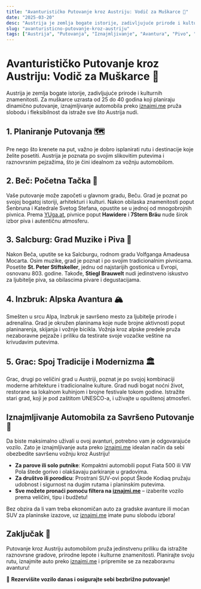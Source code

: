 ```yaml
---
title: "Avanturističko Putovanje kroz Austriju: Vodič za Muškarce 🍻"
date: "2025-03-20"
desc: "Austrija je zemlja bogate istorije, zadivljujuće prirode i kulturnih znamenitosti. Za muškarce uzrasta od 25 do 40 godina koji planiraju dinamično putovanje, iznajmljivanje automobila preko iznajmi.me pruža slobodu i fleksibilnost da istraže sve što Austrija nudi."
slug: "avanturisticno-putovanje-kroz-austriju"
tags: ["Austrija", "Putovanja", "Iznajmljivanje", "Avantura", "Pivo", "Alpi"]
---
```


# Avanturističko Putovanje kroz Austriju: Vodič za Muškarce 🍻

Austrija je zemlja bogate istorije, zadivljujuće prirode i kulturnih znamenitosti. Za muškarce uzrasta od 25 do 40 godina koji planiraju dinamično putovanje, iznajmljivanje automobila preko [iznajmi.me](https://iznajmi.me) pruža slobodu i fleksibilnost da istraže sve što Austrija nudi.



## 1. Planiranje Putovanja 🗺️

Pre nego što krenete na put, važno je dobro isplanirati rutu i destinacije koje želite posetiti. Austrija je poznata po svojim slikovitim putevima i raznovrsnim pejzažima, što je čini idealnom za vožnju automobilom.



## 2. Beč: Početna Tačka 🏰

Vaše putovanje može započeti u glavnom gradu, Beču. Grad je poznat po svojoj bogatoj istoriji, arhitekturi i kulturi. Nakon obilaska znamenitosti poput Šenbruna i Katedrale Svetog Stefana, opustite se u jednoj od mnogobrojnih pivnica. Prema [YUga.at](https://yuga.at), pivnice poput **Hawidere** i **7Stern Bräu** nude širok izbor piva i autentičnu atmosferu.



## 3. Salcburg: Grad Muzike i Piva 🍻

Nakon Beča, uputite se ka Salcburgu, rodnom gradu Volfganga Amadeusa Mocarta. Osim muzike, grad je poznat i po svojim tradicionalnim pivnicama. Posetite **St. Peter Stiftskeller**, jednu od najstarijih gostionica u Evropi, osnovanu 803. godine. Takođe, **Stiegl Brauwelt** nudi jedinstveno iskustvo za ljubitelje piva, sa obilascima pivare i degustacijama.



## 4. Inzbruk: Alpska Avantura 🏔️

Smešten u srcu Alpa, Inzbruk je savršeno mesto za ljubitelje prirode i adrenalina. Grad je okružen planinama koje nude brojne aktivnosti poput planinarenja, skijanja i vožnje bicikla. Vožnja kroz alpske predele pruža nezaboravne pejzaže i priliku da testirate svoje vozačke veštine na krivudavim putevima.



## 5. Grac: Spoj Tradicije i Modernizma 🏛️

Grac, drugi po veličini grad u Austriji, poznat je po svojoj kombinaciji moderne arhitekture i tradicionalne kulture. Grad nudi bogat noćni život, restorane sa lokalnom kuhinjom i brojne festivale tokom godine. Istražite stari grad, koji je pod zaštitom UNESCO-a, i uživajte u opuštenoj atmosferi.



## Iznajmljivanje Automobila za Savršeno Putovanje 🚗

Da biste maksimalno uživali u ovoj avanturi, potrebno vam je odgovarajuće vozilo. Zato je iznajmljivanje auta preko [iznajmi.me](https://iznajmi.me) idealan način da sebi obezbedite savršenu vožnju kroz Austriju!

- **Za parove ili solo putnike**: Kompaktni automobili poput Fiata 500 ili VW Pola štede gorivo i olakšavaju parkiranje u gradovima.
- **Za društvo ili porodicu**: Prostrani SUV-ovi poput Škode Kodiaq pružaju udobnost i sigurnost na dugim rutama i planinskim putevima.
- **Sve možete pronaći pomoću filtera na [iznajmi.me](https://iznajmi.me)** – izaberite vozilo prema veličini, tipu i budžetu!

Bez obzira da li vam treba ekonomičan auto za gradske avanture ili moćan SUV za planinske izazove, uz [iznajmi.me](https://iznajmi.me) imate punu slobodu izbora!



## Zaključak 🏁

Putovanje kroz Austriju automobilom pruža jedinstvenu priliku da istražite raznovrsne gradove, prirodne lepote i kulturne znamenitosti. Planirajte svoju rutu, iznajmite auto preko [iznajmi.me](https://iznajmi.me) i pripremite se za nezaboravnu avanturu!

🚗 **Rezervišite vozilo danas i osigurajte sebi bezbrižno putovanje!**